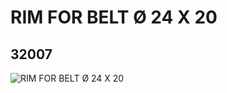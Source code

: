 # RIM FOR BELT Ø 24 X 20
## 32007
![RIM FOR BELT Ø 24 X 20](https://lc-www-live-s.legocdn.com/media/bricks/5/2/4107487.jpg)